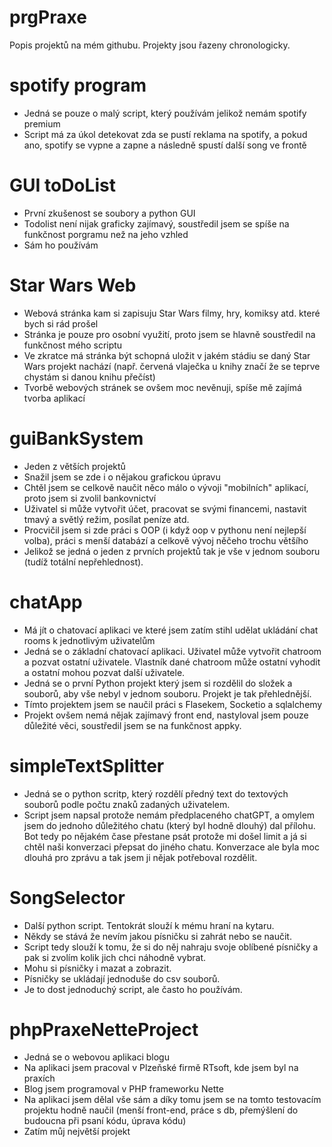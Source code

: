 # prgPraxe
Popis projektů na mém githubu.
Projekty jsou řazeny chronologicky.



# spotify program
- Jedná se pouze o malý script, který používám jelikož nemám spotify premium
- Script má za úkol detekovat zda se pustí reklama na spotify, a pokud ano, spotify se vypne a zapne a následně spustí další song ve frontě

# GUI toDoList
- První zkušenost se soubory a python GUI
- Todolist není nijak graficky zajímavý, soustředil jsem se spíše na funkčnost porgramu než na jeho vzhled
- Sám ho používám

# Star Wars Web
- Webová stránka kam si zapisuju Star Wars filmy, hry, komiksy atd. které bych si rád prošel
- Stránka je pouze pro osobní využití, proto jsem se hlavně soustředil na funkčnost mého scriptu
- Ve zkratce má stránka být schopná uložit v jakém stádiu se daný Star Wars projekt nachází (např. červená vlaječka u knihy značí že se teprve chystám si danou knihu přečíst)
- Tvorbě webových stránek se ovšem moc nevěnuji, spíše mě zajímá tvorba aplikací

# guiBankSystem
- Jeden z větších projektů
- Snažil jsem se zde i o nějakou grafickou úpravu
- Chtěl jsem se celkově naučit něco málo o vývoji "mobilních" aplikací, proto jsem si zvolil bankovnictví
- Uživatel si může vytvořit účet, pracovat se svými financemi, nastavit tmavý a světlý režim, posílat peníze atd.
- Procvičil jsem si zde práci s OOP (i když oop v pythonu není nejlepší volba), práci s menší databází a celkově vývoj něčeho trochu většího
- Jelikož se jedná o jeden z prvních projektů tak je vše v jednom souboru (tudíž totální nepřehlednost).

# chatApp
- Má jít o chatovací aplikaci ve které jsem zatím stihl udělat ukládání chat rooms k jednotlivým uživatelům
- Jedná se o základní chatovací aplikaci. Uživatel může vytvořit chatroom a pozvat ostatní uživatele. Vlastník dané chatroom může ostatní vyhodit a ostatní mohou pozvat další       uživatele.
- Jedná se o první Python projekt který jsem si rozdělil do složek a souborů, aby vše nebyl v jednom souboru. Projekt je tak přehlednější. 
- Tímto projektem jsem se naučil práci s Flasekem, Socketio a sqlalchemy
- Projekt ovšem nemá nějak zajímavý front end, nastyloval jsem pouze důležité věci, soustředil jsem se na funkčnost appky.

# simpleTextSplitter
- Jedná se o python scritp, který rozdělí předný text do textových souborů podle počtu znaků zadaných uživatelem.
- Script jsem napsal protože nemám předplaceného chatGPT, a omylem jsem do jednoho důležitého chatu (který byl hodně dlouhý) dal přílohu. Bot tedy po nějakém čase přestane psát protože mi došel limit a já si chtěl naši konverzaci přepsat do jiného chatu. Konverzace ale byla moc dlouhá pro zprávu a tak jsem ji nějak potřeboval rozdělit.

# SongSelector
- Další python script. Tentokrát slouží k mému hraní na kytaru.
- Někdy se stává že nevím jakou písničku si zahrát nebo se naučit.
- Script tedy slouží k tomu, že si do něj nahraju svoje oblíbené písničky a pak si zvolím kolik jich chci náhodně vybrat.
- Mohu si písničky i mazat a zobrazit.
- Písničky se ukládají jednoduše do csv souborů.
- Je to dost jednoduchý script, ale často ho používám.

# phpPraxeNetteProject
- Jedná se o webovou aplikaci blogu
- Na aplikaci jsem pracoval v Plzeňské firmě RTsoft, kde jsem byl na praxích
- Blog jsem programoval v PHP frameworku Nette
- Na aplikaci jsem dělal vše sám a díky tomu jsem se na tomto testovacím projektu hodně naučil (menší front-end, práce s db, přemýšlení do budoucna při psaní kódu, úprava kódu)
- Zatím můj největší projekt
